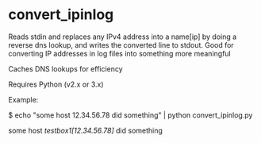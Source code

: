 # convert_ipinlog
Reads stdin and replaces any IPv4 address into a name[ip] by doing a reverse dns lookup, and writes the converted line to stdout.
Good for converting IP addresses in log files into something more meaningful

Caches DNS lookups for efficiency

Requires Python (v2.x or 3.x)

Example:

$ echo "some host 12.34.56.78 did something" | python convert_ipinlog.py

some host *testbox1[12.34.56.78]* did something
